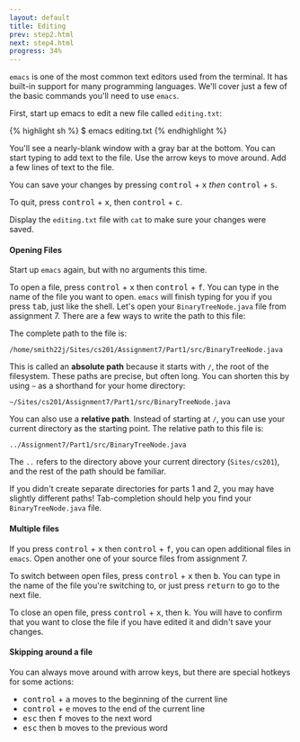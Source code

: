 ```yaml
---
layout: default
title: Editing
prev: step2.html
next: step4.html
progress: 34%
---
```


`emacs` is one of the most common text editors used from the terminal. It has built-in support for many programming languages. We'll cover just a few of the basic commands you'll need to use `emacs`.

First, start up emacs to edit a new file called `editing.txt`:

{% highlight sh %}
$ emacs editing.txt
{% endhighlight %}

You'll see a nearly-blank window with a gray bar at the bottom. You can start typing to add text to the file. Use the arrow keys to move around. Add a few lines of text to the file.

You can save your changes by pressing <kbd>control</kbd> + <kbd>x</kbd> *then* <kbd>control</kbd> + <kbd>s</kbd>.

To quit, press <kbd>control</kbd> + <kbd>x</kbd>, then <kbd>control</kbd> + <kbd>c</kbd>.

Display the `editing.txt` file with `cat` to make sure your changes were saved.

#### Opening Files

Start up `emacs` again, but with no arguments this time.

To open a file, press <kbd>control</kbd> + <kbd>x</kbd> then <kbd>control</kbd> + <kbd>f</kbd>. You can type in the name of the file you want to open. `emacs` will finish typing for you if you press <kbd>tab</kbd>, just like the shell. Let's open your `BinaryTreeNode.java` file from assignment 7. There are a few ways to write the path to this file:

The complete path to the file is:

```
/home/smith22j/Sites/cs201/Assignment7/Part1/src/BinaryTreeNode.java
```

This is called an **absolute path** because it starts with `/`, the root of the filesystem. These paths are precise, but often long. You can shorten this by using `~` as a shorthand for your home directory:

```
~/Sites/cs201/Assignment7/Part1/src/BinaryTreeNode.java
```

You can also use a **relative path**. Instead of starting at `/`, you can use your current directory as the starting point. The relative path to this file is:

```
../Assignment7/Part1/src/BinaryTreeNode.java
```

The `..` refers to the directory above your current directory (`Sites/cs201`), and the rest of the path should be familiar.

If you didn't create separate directories for parts 1 and 2, you may have slightly different paths! Tab-completion should help you find your `BinaryTreeNode.java` file.


#### Multiple files

If you press <kbd>control</kbd> + <kbd>x</kbd> then <kbd>control</kbd> + <kbd>f</kbd>, you can open additional files in `emacs`. Open another one of your source files from assignment 7.

To switch between open files, press <kbd>control</kbd> + <kbd>x</kbd> then <kbd>b</kbd>. You can type in the name of the file you're switching to, or just press <kbd>return</kbd> to go to the next file.

To close an open file, press <kbd>control</kbd> + <kbd>x</kbd>, then <kbd>k</kbd>. You will have to confirm that you want to close the file if you have edited it and didn't save your changes.

#### Skipping around a file

You can always move around with arrow keys, but there are special hotkeys for some actions:

- <kbd>control</kbd> + <kbd>a</kbd> moves to the beginning of the current line
- <kbd>control</kbd> + <kbd>e</kbd> moves to the end of the current line
- <kbd>esc</kbd> then <kbd>f</kbd> moves to the next word
- <kbd>esc</kbd> then <kbd>b</kbd> moves to the previous word
